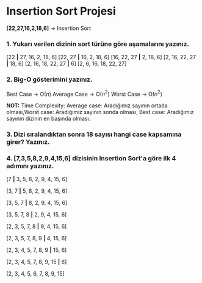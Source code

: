 # Insertion Sort Projesi

**[22,27,16,2,18,6]** -> Insertion Sort

### **1.** Yukarı verilen dizinin sort türüne göre aşamalarını yazınız.

[22 **|** 27, 16, 2, 18, 6]
[22, 27 **|**  16, 2, 18, 6]
[16, 22, 27 **|** 2, 18, 6]
[2, 16, 22, 27 **|** 18, 6]
[2, 16, 18, 22, 27 **|** 6]
[2, 6, 16, 18, 22, 27]


### **2.** Big-O gösterimini yazınız.

Best Case -> O($n$)
Average Case -> O($n^2$)
Worst Case -> O($n^2$)


 **NOT:** Time Complexity: Average case: Aradığımız sayının ortada olması,Worst case: Aradığımız sayının sonda olması, Best case: Aradığımız sayının dizinin en başında olması.

### **3.** Dizi sıralandıktan sonra 18 sayısı hangi case kapsamına girer? Yazınız.


### **4.** [7,3,5,8,2,9,4,15,6] dizisinin Insertion Sort'a göre ilk 4 adımını yazınız.

[7 **|** 3, 5, 8, 2, 9, 4, 15, 6]

[3, 7 **|**  5, 8, 2, 9, 4, 15, 6]

[3, 5, 7 **|** 8, 2, 9, 4, 15, 6]

[3, 5, 7, 8 **|** 2, 9, 4, 15, 6]

[2, 3, 5, 7, 8 **|** 9, 4, 15, 6]

[2, 3, 5, 7, 8, 9 **|**  4, 15, 6]

[2, 3, 4, 5, 7, 8, 9  **|** 15, 6]

[2, 3, 4, 5, 7, 8, 9, 15  **|** 6]

[2, 3, 4, 5, 6, 7, 8, 9, 15]